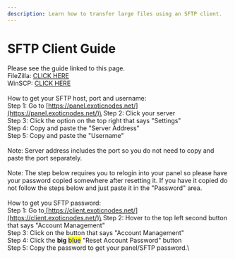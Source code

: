 ```yaml
---
description: Learn how to transfer large files using an SFTP client.
---
```


# SFTP Client Guide

Please see the guide linked to this page.\
FileZilla: [CLICK HERE](https://filezilla-project.org/download.php?type=client)\
WinSCP: [CLICK HERE](https://winscp.net/eng/download.php)\
\
How to get your SFTP host, port and username:\
Step 1: Go to [https://panel.exoticnodes.net/](https://panel.exoticnodes.net/)\
Step 2: Click your server\
Step 3: Click the option on the top right that says "Settings"\
Step 4: Copy and paste the "Server Address"\
Step 5: Copy and paste the "Username"\
\
Note: Server address includes the port so you do not need to copy and paste the port separately.\
\
Note: The step below requires you to relogin into your panel so please have your password copied somewhere after resetting it. If you have it copied do not follow the steps below and just paste it in the "Password" area.\
\
How to get you SFTP password:\
Step 1: Go to[ ](https://client.exoticnodes.net/)[https://client.exoticnodes.net/](https://client.exoticnodes.net/)\
Step 2: Hover to the top left second button that says "Account Management"\
Step 3: Click on the button that says "Account Management"\
Step 4: Click the **big** <mark style="color:blue;">blue</mark> "Reset Account Password" button\
Step 5: Copy the password to get your panel/SFTP password.\
